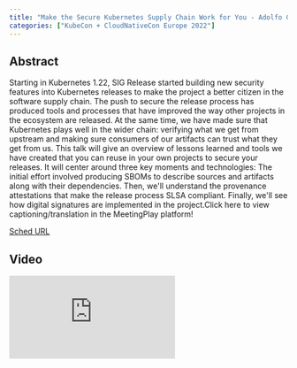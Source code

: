 ```yaml
---
title: "Make the Secure Kubernetes Supply Chain Work for You - Adolfo García Veytia, Chainguard"
categories: ["KubeCon + CloudNativeCon Europe 2022"]
---
```


## Abstract

Starting in Kubernetes 1.22, SIG Release started building new security features into Kubernetes releases to make the project a better citizen in the software supply chain. The push to secure the release process has produced tools and processes that have improved the way other projects in the ecosystem are released. At the same time, we have made sure that Kubernetes plays well in the wider chain: verifying what we get from upstream and making sure consumers of our artifacts can trust what they get from us. This talk will give an overview of lessons learned and tools we have created that you can reuse in your own projects to secure your releases. It will center around three key moments and technologies: The initial effort involved producing SBOMs to describe sources and artifacts along with their dependencies. Then, we'll understand the provenance attestations that make the release process SLSA compliant. Finally, we'll see how digital signatures are implemented in the project.Click here to view captioning/translation in the MeetingPlay platform!

[Sched URL](https://kccnceu2022.sched.com/event/ff83cd4a869438ab6246f697a13f6bea)

## Video

<iframe src="https://www.youtube.com/embed/ffiaA__8UAE" frameborder="0" allow="accelerometer; autoplay; encrypted-media; gyroscope; picture-in-picture" allowfullscreen></iframe>
